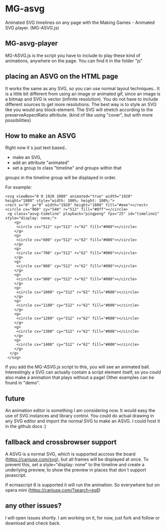# MG-asvg
Animated SVG timelines on any page with the Making Games - Animated SVG player. (MG-ASVG.js)

## MG-asvg-player
MG-ASVG.js is the script you have to include to play these kind of animations, anywhere on the page. 
You can find it in the folder "js"

## placing an ASVG on the HTML page
It works the same as any SVG, so you can use normal layout techniques..
It is a little bit different from using an image or animated gif, since an image is a bitmap
and SVG is vector (infinite resolution). You do not have to include different sources to get more resolutions.
The best way is to style an SVG like you would any block-element.
The SVG will stretch according to the preserveAspectRatio attribute.
(kind of like using "cover", but with more possibilities)

## How to make an ASVG
Right now it´s just text based.. 
- make an SVG, 
- add an attribute "animated"
- set a group to class "timeline" and groups within that

groups in the timeline group will be displayed in order.

For example:

```
<svg viewBox="0 0 1920 1080" animated="true" width="1920" height="1080" style="width: 100%; height: 100%;">
<rect x="0" y="0" width="1920" height="1080" fill="#eee"></rect>
<circle cx="960" cy="540" r="512" fill="#0ff"></circle>
 <g class="asvg-timeline" playback="pingpong" fps="25" id="timeline1" style="display: none;">
  	<g>
     <circle cx="512" cy="512" r="62" fill="#000"></circle>
  	</g>
  	<g>
     <circle cx="600" cy="512" r="62" fill="#000"></circle>
  	</g>
  	<g>
     <circle cx="700" cy="512" r="62" fill="#000"></circle>
  	</g>
  	<g>
     <circle cx="800" cy="512" r="62" fill="#000"></circle>
  	</g>
  	<g>
     <circle cx="900" cy="512" r="62" fill="#000"></circle>
  	</g>
  	<g>
     <circle cx="1000" cy="512" r="62" fill="#000"></circle>
  	</g>
  	<g>
     <circle cx="1100" cy="512" r="62" fill="#000"></circle>
  	</g>
  	<g>
     <circle cx="1200" cy="512" r="62" fill="#000"></circle>
  	</g>
  	<g>
     <circle cx="1300" cy="512" r="62" fill="#000"></circle>
  	</g>
  	<g>
     <circle cx="1400" cy="512" r="62" fill="#000"></circle>
  	</g>
  </g>
 </svg>
```
If you add the MG-ASVG.js script to this, you will see an animated ball.
Interestingly a SVG can actually contain a script element itself, so you could also make a animation that plays without a page!
Other examples can be found in "demo".

## future
An animation editor is something I am considering now. It would easy the use of SVG instances and library control. You could do actual drawing in any SVG editor and import the normal SVG to make an ASVG.
I could host it in the github docs :)

## fallback and crossbrowser support
A ASVG is a normal SVG, which is supported accross the board (https://caniuse.com/svg), 
but all frames will be displayed at once. 
To prevent this, set a style="display: none" to the timeline and create a underlying preview, 
to show the preview in places that don´t support javascript.

If ecmascript 6 is supported it will run the animation.
So everywhere but on opera mini (https://caniuse.com/?search=es6)

## any other issues?
I will open issues shortly. I am working on it, for now, just fork and follow or download and check back.
